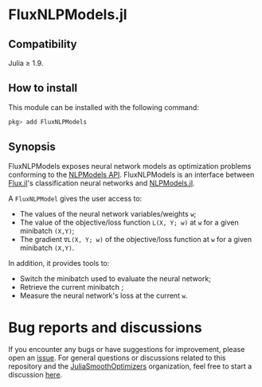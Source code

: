 # FluxNLPModels.jl

## Compatibility
Julia ≥ 1.9.

## How to install

This module can be installed with the following command:
```julia
pkg> add FluxNLPModels
```

## Synopsis

FluxNLPModels exposes neural network models as optimization problems conforming to the [NLPModels API](https://github.com/JuliaSmoothOptimizers/NLPModels.jl). FluxNLPModels is an interface between [Flux.jl](https://github.com/FluxML/Flux.jl)'s classification neural networks and [NLPModels.jl](https://github.com/JuliaSmoothOptimizers/NLPModels.jl).

A `FluxNLPModel` gives the user access to:
- The values of the neural network variables/weights `w`;
- The value of the objective/loss function `L(X, Y; w)` at `w` for a given minibatch `(X,Y)`;
- The gradient `∇L(X, Y; w)` of the objective/loss function at `w` for a given minibatch `(X,Y)`.

In addition, it provides tools to:
- Switch the minibatch used to evaluate the neural network;
- Retrieve the current minibatch ;
- Measure the neural network's loss at the current `w`.

# Bug reports and discussions

If you encounter any bugs or have suggestions for improvement, please open an [issue](https://github.com/JuliaSmoothOptimizers/FluxNLPModels.jl/issues). For general questions or discussions related to this repository and the [JuliaSmoothOptimizers](https://github.com/JuliaSmoothOptimizers) organization, feel free to start a discussion [here](https://github.com/JuliaSmoothOptimizers/Organization/discussions).

